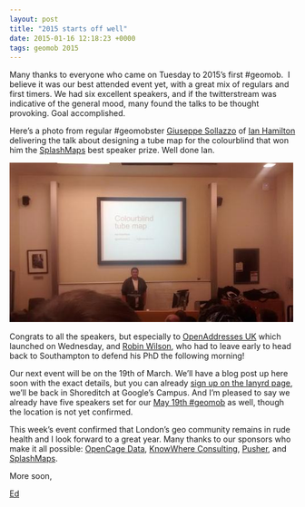 ```yaml
--- 
layout: post
title: "2015 starts off well"
date: 2015-01-16 12:18:23 +0000
tags: geomob 2015
---
```

Many thanks to everyone who came on Tuesday to 2015’s first #geomob.  I believe it was our best attended event yet, with a great mix of regulars and first timers. We had six excellent speakers, and if the twitterstream was indicative of the general mood, many found the talks to be thought provoking. Goal accomplished.

Here’s a photo from regular #geomobster [Giuseppe Sollazzo](https://twitter.com/puntofisso) of [Ian Hamilton](https://twitter.com/ianhamilton_) delivering the talk about designing a tube map for the colourblind that won him the [SplashMaps](http://www.splash-maps.com) best speaker prize. Well done Ian.

[![](/images/tumblr_inline_ni9o7gmwsg1rgtjbv.jpg)](https://twitter.com/puntofisso/status/555078282191056896)

Congrats to all the speakers, but especially to [OpenAddresses UK](http://openaddressesuk.org) which launched on Wednesday, and [Robin Wilson](https://twitter.com/sciremotesense), who had to leave early to head back to Southampton to defend his PhD the following morning! 

Our next event will be on the 19th of March. We’ll have a blog post up here soon with the exact details, but you can already [sign up on the lanyrd page](http://lanyrd.com/2015/geomob-march/),  we’ll be back in Shoreditch at Google’s Campus. And I’m pleased to say we already have five speakers set for our [May 19th #geomob](http://lanyrd.com/2015/geomob-may/) as well, though the location is not yet confirmed.

This week’s event confirmed that London’s geo community remains in rude health and I look forward to a great year. Many thanks to our sponsors who make it all possible: [OpenCage Data](http://www.opencagedata.com), [KnowWhere Consulting](http://knowwhereconsulting.co.uk), [Pusher](https://pusher.com), and [SplashMaps](http://www.splash-maps.com).

More soon,

[Ed](https://twitter.com/freyfogle)